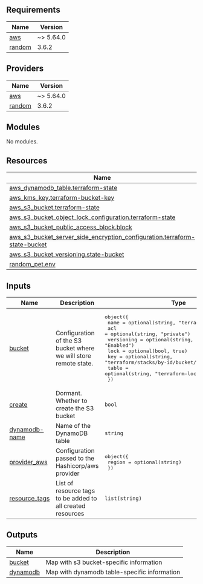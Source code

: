 <!-- BEGIN_TF_DOCS -->
## Requirements

| Name | Version |
|------|---------|
| <a name="requirement_aws"></a> [aws](#requirement\_aws) | ~> 5.64.0 |
| <a name="requirement_random"></a> [random](#requirement\_random) | 3.6.2 |

## Providers

| Name | Version |
|------|---------|
| <a name="provider_aws"></a> [aws](#provider\_aws) | ~> 5.64.0 |
| <a name="provider_random"></a> [random](#provider\_random) | 3.6.2 |

## Modules

No modules.

## Resources

| Name | Type |
|------|------|
| [aws_dynamodb_table.terraform-state](https://registry.terraform.io/providers/hashicorp/aws/latest/docs/resources/dynamodb_table) | resource |
| [aws_kms_key.terraform-bucket-key](https://registry.terraform.io/providers/hashicorp/aws/latest/docs/resources/kms_key) | resource |
| [aws_s3_bucket.terraform-state](https://registry.terraform.io/providers/hashicorp/aws/latest/docs/resources/s3_bucket) | resource |
| [aws_s3_bucket_object_lock_configuration.terraform-state](https://registry.terraform.io/providers/hashicorp/aws/latest/docs/resources/s3_bucket_object_lock_configuration) | resource |
| [aws_s3_bucket_public_access_block.block](https://registry.terraform.io/providers/hashicorp/aws/latest/docs/resources/s3_bucket_public_access_block) | resource |
| [aws_s3_bucket_server_side_encryption_configuration.terraform-state-bucket](https://registry.terraform.io/providers/hashicorp/aws/latest/docs/resources/s3_bucket_server_side_encryption_configuration) | resource |
| [aws_s3_bucket_versioning.state-bucket](https://registry.terraform.io/providers/hashicorp/aws/latest/docs/resources/s3_bucket_versioning) | resource |
| [random_pet.env](https://registry.terraform.io/providers/hashicorp/random/3.6.2/docs/resources/pet) | resource |

## Inputs

| Name | Description | Type | Default | Required |
|------|-------------|------|---------|:--------:|
| <a name="input_bucket"></a> [bucket](#input\_bucket) | Configuration of the S3 bucket where we will store remote state. | <pre>object({<br>    name       = optional(string, "terraform-state")<br>    acl        = optional(string, "private")<br>    versioning = optional(string, "Enabled")<br>    lock       = optional(bool, true)<br>    key        = optional(string, "terraform/stacks/by-id/bucket/terraform.tfstate")<br>    table      = optional(string, "terraform-lock")<br>  })</pre> | n/a | yes |
| <a name="input_create"></a> [create](#input\_create) | Dormant. Whether to create the S3 bucket | `bool` | `true` | no |
| <a name="input_dynamodb-name"></a> [dynamodb-name](#input\_dynamodb-name) | Name of the DynamoDB table | `string` | `"terraform-lock"` | no |
| <a name="input_provider_aws"></a> [provider\_aws](#input\_provider\_aws) | Configuration passed to the Hashicorp/aws provider | <pre>object({<br>    region = optional(string)<br>  })</pre> | n/a | yes |
| <a name="input_resource_tags"></a> [resource\_tags](#input\_resource\_tags) | List of resource tags to be added to all created resources | `list(string)` | <pre>[<br>  "terraform",<br>  "infrastructure"<br>]</pre> | no |

## Outputs

| Name | Description |
|------|-------------|
| <a name="output_bucket"></a> [bucket](#output\_bucket) | Map with s3 bucket-specific information |
| <a name="output_dynamodb"></a> [dynamodb](#output\_dynamodb) | Map with dynamodb table-specific information |
<!-- END_TF_DOCS -->